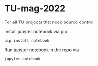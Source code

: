# TU-mag-2022
For all TU projects that need source control


install jupyter notebook via pip
```bash
pip install notebook
```
Run jupyter notebook in the repo via
```bash
jupyter notebook
```

